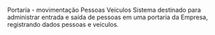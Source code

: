 Portaria - movimentação Pessoas Veículos
Sistema destinado para administrar entrada e saída de pessoas em uma portaria da Empresa, registrando dados pessoas e veículos.
